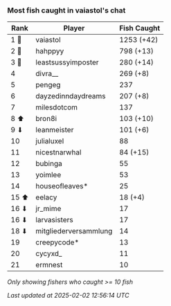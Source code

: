 ### Most fish caught in vaiastol's chat
| Rank | Player | Fish Caught |
|------|--------|-----------|
| 1 🥇  | vaiastol  | 1253 (+42) |
| 2 🥈  | hahppyy  | 798 (+13) |
| 3 🥉  | leastsussyimposter  | 280 (+14) |
| 4  | divra__  | 269 (+8) |
| 5  | pengeg  | 237 |
| 6  | dayzedinndaydreams  | 207 (+8) |
| 7  | milesdotcom  | 137 |
| 8 ⬆ | bron8i  | 103 (+10) |
| 9 ⬇ | leanmeister  | 101 (+6) |
| 10  | julialuxel  | 88 |
| 11  | nicestnarwhal  | 84 (+15) |
| 12  | bubinga  | 55 |
| 13  | yoimlee  | 53 |
| 14  | houseofleaves*  | 25 |
| 15 ⬆ | eelacy  | 18 (+4) |
| 16 ⬇ | jr_mime  | 17 |
| 16 ⬇ | larvasisters  | 17 |
| 18 ⬇ | mitgliederversammlung  | 14 |
| 19  | creepycode*  | 13 |
| 20  | cycyxd_  | 11 |
| 21  | ermnest  | 10 |

_Only showing fishers who caught >= 10 fish_

_Last updated at 2025-02-02 12:56:14 UTC_